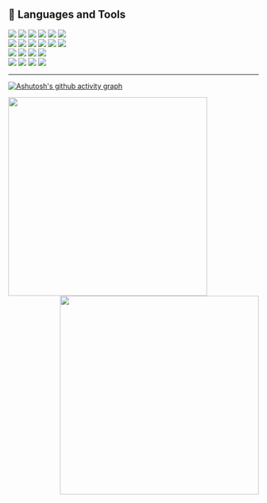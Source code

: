 ## 🔨 Languages and Tools 
<div>
    <img src="https://img.shields.io/badge/java-000000?style=flat-square&logo=java&logoColor=white">
    <img src="https://img.shields.io/badge/springboot-000000?style=flat-square&logo=springboot&logoColor=green">
    <img src="https://img.shields.io/badge/kotlin-7F52FF?style=flat-square&logo=java&logoColor=white"> 
    <img src="https://img.shields.io/badge/apache tomcat-F8DC75?style=flat-square&logo=apachetomcat&logoColor=white">
    <img src="https://img.shields.io/badge/oracle-F80000?style=flat-square&logo=mysql&logoColor=white">     
    <img src="https://img.shields.io/badge/mysql-4479A1?style=flat-square&logo=mysql&logoColor=white"> 
</div>

<div>
    <img src="https://img.shields.io/badge/JavaScript-F7DF1E?style=flat-square&logo=javascript&logoColor=black"/>
    <img src="https://img.shields.io/badge/HTML5-E34F26?style=flat-square&logo=html5&logoColor=white"/>
    <img src="https://img.shields.io/badge/CSS3-1572B6?style=flat-square&logo=css3&logoColor=white"/>
    <img src="https://img.shields.io/badge/jquery-0769AD?style=flat-square&logo=jquery&logoColor=white">
    <img src="https://img.shields.io/badge/bootstrap-7952B3?style=flat-square&logo=bootstrap&logoColor=white">
    <img src="https://img.shields.io/badge/markdown-000000?style=flat-square&logo=bootstrap&logoColor=white">
</div>

<div>
    <img src="https://img.shields.io/badge/intellijidea-000000?style=flat-square&logo=git&logoColor=white">
    <img src="https://img.shields.io/badge/eclipseide-2C2255?style=flat-square&logo=git&logoColor=white">
    <img src="https://img.shields.io/badge/visualstudiocode-007ACC?style=flat-square&logo=git&logoColor=white">
    <img src="https://img.shields.io/badge/androidstudio-3DDC84?style=flat-square&logo=git&logoColor=white">
</div>

<div>
    <img src="https://img.shields.io/badge/github-181717?style=flat-square&logo=github&logoColor=white">
    <img src="https://img.shields.io/badge/notion-000000?style=flat-square&logo=notion&logoColor=white">
    <img src="https://img.shields.io/badge/git-F05032?style=flat-square&logo=git&logoColor=white">
    <img src="https://img.shields.io/badge/discord-5865F2?style=flat-square&logo=git&logoColor=white">
</div>

---

[![Ashutosh's github activity graph](https://github-readme-activity-graph.vercel.app/graph?username=minwoogi&bg_color=000000&theme=github-compact)](https://github.com/ashutosh00710/github-readme-activity-graph)
<div align=center>
    <a href="https://github.com/anuraghazra/github-readme-stats">
      <img align="left" width=400 src="https://github-readme-stats.vercel.app/api?username=minwoogi&show_icons=true&theme=dark&hide_border=true&bg_color=151515&icon_color=fa8b00&text_color=ffffff&title_color=fa8b00" />
    </a>
    <a href="https://git.io/streak-stats" title="Go to Source">
      <img align="right" width=400 src="http://github-readme-streak-stats.herokuapp.com?user=minwoogi&hide_border=true&theme=dark" alt="" />
    </a>
  </div>

 
